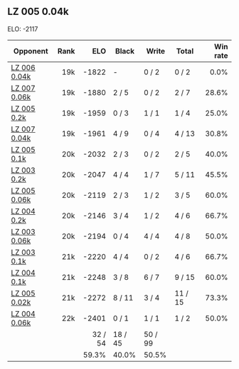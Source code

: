 ## LZ 005 0.04k ##

ELO: -2117

Opponent | Rank | ELO | Black | Write | Total | Win rate
---------|-----:|----:|-------|-------|-------|-------:
[LZ 006 0.04k](LZ%20006%200.04k.md) | 19k | -1822 | - | 0 / 2 | 0 / 2 | 0.0%
[LZ 007 0.06k](LZ%20007%200.06k.md) | 19k | -1880 | 2 / 5 | 0 / 2 | 2 / 7 | 28.6%
[LZ 005 0.2k](LZ%20005%200.2k.md) | 19k | -1959 | 0 / 3 | 1 / 1 | 1 / 4 | 25.0%
[LZ 007 0.04k](LZ%20007%200.04k.md) | 19k | -1961 | 4 / 9 | 0 / 4 | 4 / 13 | 30.8%
[LZ 005 0.1k](LZ%20005%200.1k.md) | 20k | -2032 | 2 / 3 | 0 / 2 | 2 / 5 | 40.0%
[LZ 003 0.2k](LZ%20003%200.2k.md) | 20k | -2047 | 4 / 4 | 1 / 7 | 5 / 11 | 45.5%
[LZ 005 0.06k](LZ%20005%200.06k.md) | 20k | -2119 | 2 / 3 | 1 / 2 | 3 / 5 | 60.0%
[LZ 004 0.2k](LZ%20004%200.2k.md) | 20k | -2146 | 3 / 4 | 1 / 2 | 4 / 6 | 66.7%
[LZ 003 0.06k](LZ%20003%200.06k.md) | 20k | -2194 | 0 / 4 | 4 / 4 | 4 / 8 | 50.0%
[LZ 003 0.1k](LZ%20003%200.1k.md) | 21k | -2220 | 4 / 4 | 0 / 2 | 4 / 6 | 66.7%
[LZ 004 0.1k](LZ%20004%200.1k.md) | 21k | -2248 | 3 / 8 | 6 / 7 | 9 / 15 | 60.0%
[LZ 005 0.02k](LZ%20005%200.02k.md) | 21k | -2272 | 8 / 11 | 3 / 4 | 11 / 15 | 73.3%
[LZ 004 0.06k](LZ%20004%200.06k.md) | 22k | -2401 | 0 / 1 | 1 / 1 | 1 / 2 | 50.0%
 | | | 32 / 54 | 18 / 45 | 50 / 99 | 
 | | | 59.3% | 40.0% | 50.5% | 
